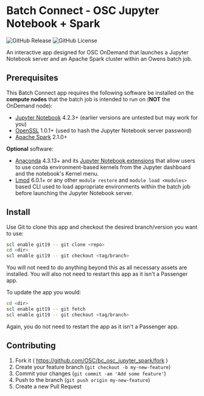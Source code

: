 # Batch Connect - OSC Jupyter Notebook + Spark

![GitHub Release](https://img.shields.io/github/release/osc/bc_osc_jupyter_spark.svg)
![GitHub License](https://img.shields.io/github/license/osc/bc_osc_jupyter_spark.svg)

An interactive app designed for OSC OnDemand that launches a Jupyter Notebook
server and an Apache Spark cluster within an Owens batch job.

## Prerequisites

This Batch Connect app requires the following software be installed on the
**compute nodes** that the batch job is intended to run on (**NOT** the
OnDemand node):

- [Jupyter Notebook](http://jupyter.readthedocs.io/en/latest/) 4.2.3+ (earlier
  versions are untested but may work for you)
- [OpenSSL](https://www.openssl.org/) 1.0.1+ (used to hash the Jupyter Notebook
  server password)
- [Apache Spark](https://spark.apache.org/) 2.1.0+

**Optional** software:

- [Anaconda](https://www.anaconda.com/distribution/) 4.3.13+ and its
  [Jupyter Notebook extensions](https://docs.anaconda.com/anaconda/user-guide/tasks/use-jupyter-notebook-extensions)
  that allow users to use conda environment-based kernels from the Jupyter
  dashboard and the notebook's Kernel menu.
- [Lmod](https://www.tacc.utexas.edu/research-development/tacc-projects/lmod)
  6.0.1+ or any other `module restore` and `module load <modules>` based CLI
  used to load appropriate environments within the batch job before launching
  the Jupyter Notebook server.

## Install

Use Git to clone this app and checkout the desired branch/version you want to
use:

```sh
scl enable git19 -- git clone <repo>
cd <dir>
scl enable git19 -- git checkout <tag/branch>
```

You will not need to do anything beyond this as all necessary assets are
installed. You will also not need to restart this app as it isn't a Passenger
app.

To update the app you would:

```sh
cd <dir>
scl enable git19 -- git fetch
scl enable git19 -- git checkout <tag/branch>
```

Again, you do not need to restart the app as it isn't a Passenger app.

## Contributing

1. Fork it ( https://github.com/OSC/bc_osc_jupyter_spark/fork )
2. Create your feature branch (`git checkout -b my-new-feature`)
3. Commit your changes (`git commit -am 'Add some feature'`)
4. Push to the branch (`git push origin my-new-feature`)
5. Create a new Pull Request
